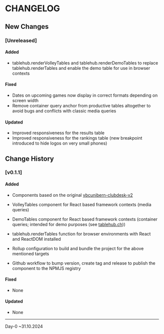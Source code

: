 # CHANGELOG

## New Changes

### **[Unreleased]**

#### Added
- tablehub.renderVolleyTables and tablehub.renderDemoTables to replace tablehub.renderTables and enable the demo table for use in browser contexts

#### Fixed
- Dates on upcoming games now display in correct formats depending on screen width
- Remove container query anchor from productive tables altogether to avoid bugs and conflicts with classic media queries

#### Updated
- Improved responsiveness for the results table
- Improved responsiveness for the rankings table (new breakpoint introduced to hide logos on very small phones)


## Change History

### **[v0.1.1]**

#### Added
- Components based on the original [vbcunibern-clubdesk-v2](https://github.com/devtronaut/vbc-unibern-clubdesk-v2)
- VolleyTables component for React based framework contexts (media queries)
- DemoTables component for React based framework contexts (container queries; intended for demo purposes (see [tablehub.ch](https://tablehub.ch/)))
- tablehub.renderTables function for browser environments with React and ReactDOM installed

- Rollup configuration to build and bundle the project for the above mentioned targets
- Github workflow to bump version, create tag and release to publish the component to the NPMJS registry

#### Fixed
- None

#### Updated
- None

---
Day-0 ~31.10.2024
